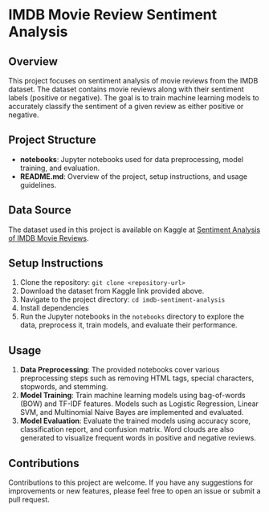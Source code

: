 # IMDB Movie Review Sentiment Analysis

## Overview
This project focuses on sentiment analysis of movie reviews from the IMDB dataset. The dataset contains movie reviews along with their sentiment labels (positive or negative). The goal is to train machine learning models to accurately classify the sentiment of a given review as either positive or negative.

## Project Structure
- **notebooks**: Jupyter notebooks used for data preprocessing, model training, and evaluation.
- **README.md**: Overview of the project, setup instructions, and usage guidelines.

## Data Source
The dataset used in this project is available on Kaggle at [Sentiment Analysis of IMDB Movie Reviews](https://www.kaggle.com/code/lakshmi25npathi/sentiment-analysis-of-imdb-movie-reviews/input).


## Setup Instructions
1. Clone the repository: `git clone <repository-url>`
2. Download the dataset from Kaggle link provided above.
3. Navigate to the project directory: `cd imdb-sentiment-analysis`
4. Install dependencies
5. Run the Jupyter notebooks in the `notebooks` directory to explore the data, preprocess it, train models, and evaluate their performance.

## Usage
1. **Data Preprocessing**: The provided notebooks cover various preprocessing steps such as removing HTML tags, special characters, stopwords, and stemming.
2. **Model Training**: Train machine learning models using bag-of-words (BOW) and TF-IDF features. Models such as Logistic Regression, Linear SVM, and Multinomial Naive Bayes are implemented and evaluated.
3. **Model Evaluation**: Evaluate the trained models using accuracy score, classification report, and confusion matrix. Word clouds are also generated to visualize frequent words in positive and negative reviews.

## Contributions
Contributions to this project are welcome. If you have any suggestions for improvements or new features, please feel free to open an issue or submit a pull request.
